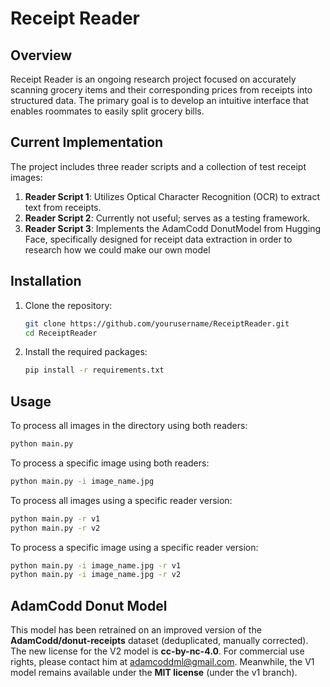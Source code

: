 # Receipt Reader

## Overview
Receipt Reader is an ongoing research project focused on accurately scanning grocery items and their corresponding prices from receipts into structured data. The primary goal is to develop an intuitive interface that enables roommates to easily split grocery bills.

## Current Implementation
The project includes three reader scripts and a collection of test receipt images:

1. **Reader Script 1**: Utilizes Optical Character Recognition (OCR) to extract text from receipts.
2. **Reader Script 2**: Currently not useful; serves as a testing framework.
3. **Reader Script 3**: Implements the AdamCodd DonutModel from Hugging Face, specifically designed for receipt data extraction in order to research how we could make our own model

## Installation

1. Clone the repository:
   ```bash
   git clone https://github.com/yourusername/ReceiptReader.git
   cd ReceiptReader

2. Install the required packages:

   ```bash
   pip install -r requirements.txt

## Usage

To process all images in the directory using both readers:
   ```bash
   python main.py
   ```
To process a specific image using both readers:
   ```bash
   python main.py -i image_name.jpg
   ```

To process all images using a specific reader version:
   ```bash
   python main.py -r v1
   python main.py -r v2
   ```
To process a specific image using a specific reader version:
   ```bash
   python main.py -i image_name.jpg -r v1
   python main.py -i image_name.jpg -r v2
   ```

## AdamCodd Donut Model
This model has been retrained on an improved version of the **AdamCodd/donut-receipts** dataset (deduplicated, manually corrected). The new license for the V2 model is **cc-by-nc-4.0**. For commercial use rights, please contact him at [adamcoddml@gmail.com](mailto:adamcoddml@gmail.com). Meanwhile, the V1 model remains available under the **MIT license** (under the v1 branch).
